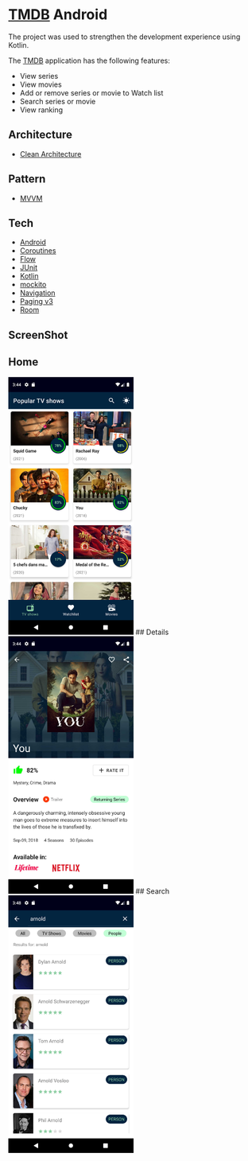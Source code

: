 # [TMDB] Android

The project was used to strengthen the development experience using Kotlin.

The [TMDB] application has the following features:
* View series
* View movies
* Add or remove series or movie to Watch list
* Search series or movie
* View ranking

Architecture
------------
- [Clean Architecture]

Pattern
-------
- [MVVM]

Tech
----
- [Android]
- [Coroutines]
- [Flow]
- [JUnit]
- [Kotlin]
- [mockito]
- [Navigation]
- [Paging v3]
- [Room]

ScreenShot
----------
## Home
<img src="https://github.com/intive-FDV/TMDBAndroid/blob/master/screenshot/home.jpg" data-canonical-src="https://github.com/intive-FDV/TMDBAndroid/blob/master/screenshot/home.jpg" width="50%" height="50%" />
## Details
<img src="https://github.com/intive-FDV/TMDBAndroid/blob/master/screenshot/details.jpg" data-canonical-src="https://github.com/intive-FDV/TMDBAndroid/blob/master/screenshot/details.jpg" width="50%" height="50%" />
## Search
<img src="https://github.com/intive-FDV/TMDBAndroid/blob/master/screenshot/search.jpg" data-canonical-src="https://github.com/intive-FDV/TMDBAndroid/blob/master/screenshot/search.jpg" width="50%" height="50%" />


[TMDB]: <https://www.themoviedb.org>
[Clean Architecture]: <https://www.raywenderlich.com/3595916-clean-architecture-tutorial-for-android-getting-started>
[MVVM]: <https://en.wikipedia.org/wiki/Model%E2%80%93view%E2%80%93viewmodel>
[Android]: <https://developer.android.com>
[Kotlin]: <https://developer.android.com/kotlin>
[Room]: <https://developer.android.com/training/data-storage/room>
[JUnit]: <https://developer.android.com/training/testing/unit-testing/local-unit-tests>
[mockito]: <https://site.mockito.org/>
[Navigation]: <https://developer.android.com/guide/navigation/navigation-getting-started>
[Paging v3]: <https://developer.android.com/topic/libraries/architecture/paging/v3-overview>
[Coroutines]: <https://developer.android.com/kotlin/coroutines>
[Flow]: <https://developer.android.com/kotlin/flow>
